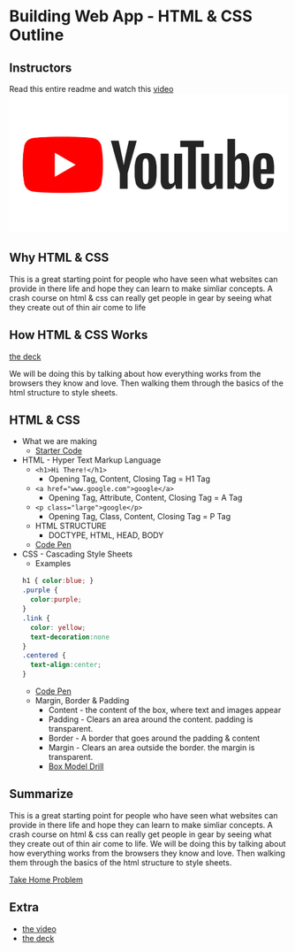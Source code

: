 [yt-video-url]: NOTHING
[yt-video-image]: https://github.com/IvyRueb/Thinkful-Workshops/blob/master/assets/YouTube.png
[slideshow-url]: https://docs.google.com/presentation/d/1_ejxXt9BUICbJBnDDGllYEVP0F281PEGW9J0iQe4qUk/edit
[take-home-problem]: https://codepen.io/notusedthistime
[start-code]: NOTHING
[solution-code]: NOTHING
# Building Web App - HTML & CSS Outline

## Instructors

Read this entire readme and watch this [video][yt-video-url]
[![outline video][yt-video-image]][yt-video-url]

## Why HTML & CSS

This is a great starting point for people who have seen what websites can provide in there life and hope they can learn to make simliar concepts. A crash course on html & css can really get people in gear by seeing what they create out of thin air come to life

## How HTML & CSS Works

[the deck][slideshow-url]

We will be doing this by talking about how everything works from the browsers they know and love. Then walking them through the basics of the html structure to style sheets.

## HTML & CSS

* What we are making
  * [Starter Code][start-code]
* HTML - Hyper Text Markup Language
  * `<h1>Hi There!</h1>`
    * Opening Tag, Content, Closing Tag = H1 Tag
  * `<a href="www.google.com">google</a>`
    * Opening Tag, Attribute, Content, Closing Tag = A Tag
  * `<p class="large">google</p>`
    * Opening Tag, Class, Content, Closing Tag = P Tag
  * HTML STRUCTURE
    * DOCTYPE, HTML, HEAD, BODY
  * [Code Pen](https://codepen.io/)
* CSS - Cascading Style Sheets
  * Examples
  ```css
  h1 { color:blue; }
  .purple {
    color:purple;
  }
  .link {
    color: yellow;
    text-decoration:none
  }
  .centered {
    text-align:center;
  }
  ```
  * [Code Pen](https://codepen.io/)
  * Margin, Border & Padding
    * Content - the content of the box, where text and images appear
    * Padding - Clears an area around the content. padding is transparent.
    * Border - A border that goes around the padding & content
    * Margin - Clears an area outside the border. the margin is transparent.
    * [Box Model Drill](http://bit.ly/box-model-drill)

## Summarize

This is a great starting point for people who have seen what websites can provide in there life and hope they can learn to make simliar concepts. A crash course on html & css can really get people in gear by seeing what they create out of thin air come to life.
We will be doing this by talking about how everything works from the browsers they know and love. Then walking them through the basics of the html structure to style sheets.

[Take Home Problem][take-home-problem]


## Extra

* [the video][yt-video-url]
* [the deck][slideshow-url]
